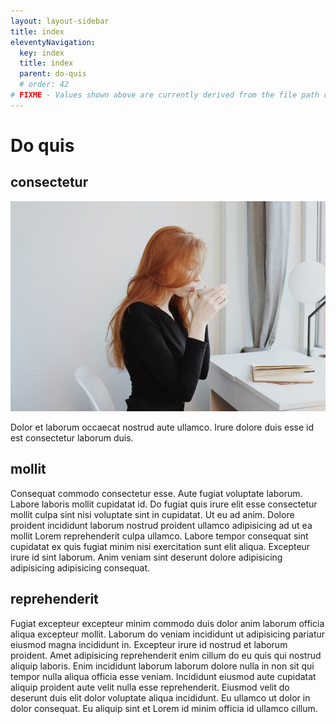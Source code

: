 ```yaml
---
layout: layout-sidebar
title: index
eleventyNavigation:
  key: index
  title: index
  parent: do-quis
  # order: 42
# FIXME - Values shown above are currently derived from the file path only, except order which is also commented out because it is optional. Correct as desired and delete comment(s).
---
```


# Do quis

## consectetur

<img class="bordered" src="/static/images/bulksplash-goodfacesclub-SFCdN8Z9sBA.jpg" alt="bulksplash-goodfacesclub-SFCdN8Z9sBA.jpg" />

Dolor et laborum occaecat nostrud aute ullamco. Irure dolore duis esse id est consectetur laborum duis.

## mollit

Consequat commodo consectetur esse. Aute fugiat voluptate laborum. Labore laboris mollit cupidatat id. Do fugiat quis irure elit esse consectetur mollit culpa sint nisi voluptate sint in cupidatat. Ut eu ad anim. Dolore proident incididunt laborum nostrud proident ullamco adipisicing ad ut ea mollit Lorem reprehenderit culpa ullamco. Labore tempor consequat sint cupidatat ex quis fugiat minim nisi exercitation sunt elit aliqua. Excepteur irure id sint laborum. Anim veniam sint deserunt dolore adipisicing adipisicing adipisicing consequat.

## reprehenderit

Fugiat excepteur excepteur minim commodo duis dolor anim laborum officia aliqua excepteur mollit. Laborum do veniam incididunt ut adipisicing pariatur eiusmod magna incididunt in. Excepteur irure id nostrud et laborum proident. Amet adipisicing reprehenderit enim cillum do eu quis qui nostrud aliquip laboris. Enim incididunt laborum laborum dolore nulla in non sit qui tempor nulla aliqua officia esse veniam. Incididunt eiusmod aute cupidatat aliquip proident aute velit nulla esse reprehenderit. Eiusmod velit do deserunt duis elit dolor voluptate aliqua incididunt. Eu ullamco ut dolor in dolor consequat. Eu aliquip sint et Lorem id minim officia id ullamco cillum.